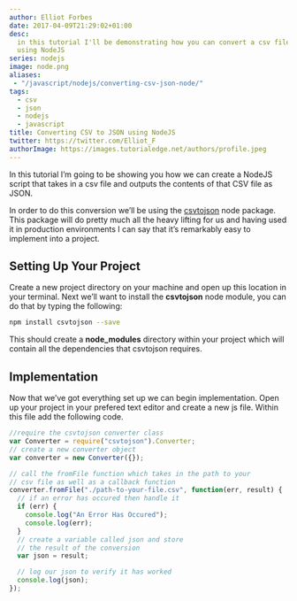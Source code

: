 ```yaml
---
author: Elliot Forbes
date: 2017-04-09T21:29:02+01:00
desc:
  in this tutorial I'll be demonstrating how you can convert a csv file to JSON
  using NodeJS
series: nodejs
image: node.png
aliases:
 - "/javascript/nodejs/converting-csv-json-node/"
tags:
  - csv
  - json
  - nodejs
  - javascript
title: Converting CSV to JSON using NodeJS
twitter: https://twitter.com/Elliot_F
authorImage: https://images.tutorialedge.net/authors/profile.jpeg
---
```


In this tutorial I’m going to be showing you how we can create a NodeJS script
that takes in a csv file and outputs the contents of that CSV file as JSON.

In order to do this conversion we’ll be using the
<a href="https://www.npmjs.com/package/csvtojson">csvtojson</a> node package.
This package will do pretty much all the heavy lifting for us and having used it
in production environments I can say that it’s remarkably easy to implement into
a project.

## Setting Up Your Project

Create a new project directory on your machine and open up this location in your
terminal. Next we’ll want to install the <b>csvtojson</b> node module, you can
do that by typing the following:

```bash
npm install csvtojson --save
```

This should create a <b>node_modules</b> directory within your project which
will contain all the dependencies that csvtojson requires.

## Implementation

Now that we’ve got everything set up we can begin implementation. Open up your
project in your prefered text editor and create a new js file. Within this file
add the following code.

```js
//require the csvtojson converter class
var Converter = require("csvtojson").Converter;
// create a new converter object
var converter = new Converter({});

// call the fromFile function which takes in the path to your
// csv file as well as a callback function
converter.fromFile("./path-to-your-file.csv", function(err, result) {
  // if an error has occured then handle it
  if (err) {
    console.log("An Error Has Occured");
    console.log(err);
  }
  // create a variable called json and store
  // the result of the conversion
  var json = result;

  // log our json to verify it has worked
  console.log(json);
});
```

